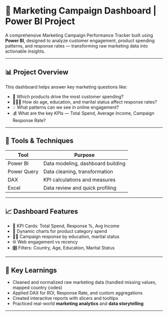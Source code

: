 # 🚀 Marketing Campaign Dashboard | Power BI Project

A comprehensive Marketing Campaign Performance Tracker built using **Power BI**, designed to analyze customer engagement, product spending patterns, and response rates — transforming raw marketing data into actionable insights.

---

## 📊 Project Overview

This dashboard helps answer key marketing questions like:

- 🛒 Which products drive the most customer spending?
- 🧑‍🤝‍🧑 How do age, education, and marital status affect response rates?
- 💡 What patterns can we see in online engagement?
- 💰 What are the key KPIs — Total Spend, Average Income, Campaign Response Rate?

---

## 🔧 Tools & Techniques

| Tool         | Purpose                                 |
|--------------|------------------------------------------|
| Power BI     | Data modeling, dashboard building        |
| Power Query  | Data cleaning, transformation            |
| DAX          | KPI calculations and measures            |
| Excel        | Data review and quick profiling          |

---

## 📈 Dashboard Features

- 📌 KPI Cards: Total Spend, Response %, Avg Income
- 🧮 Dynamic charts for product category spend
- 🧑‍🏫 Campaign response by education, marital status
- 🌐 Web engagement vs recency
- 🎛️ Filters: Country, Age, Education, Marital Status

---

## 🧠 Key Learnings

- Cleaned and normalized raw marketing data (handled missing values, mapped country codes)
- Applied DAX for ROI, Response Rate, and custom aggregations
- Created interactive reports with slicers and tooltips
- Practiced real-world **marketing analytics** and **data storytelling**

---

